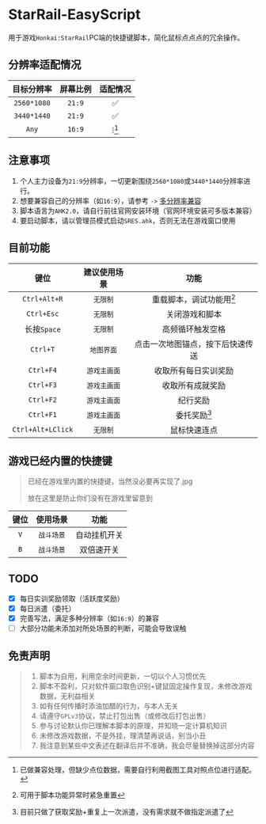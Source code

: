 # StarRail-EasyScript
用于游戏`Honkai:StarRail`PC端的快捷键脚本，简化鼠标点点点的冗余操作。

## 分辨率适配情况
| 目标分辨率  | 屏幕比例 | 适配情况 |
| :---------: | :------: | :------: |
| `2560*1080` |  `21:9`  |    ✅     |
| `3440*1440` |  `21:9`  |    ✅     |
|    `Any`    |  `16:9`  |  ❕[^!]   |

[^!]: 已做兼容处理，但缺少点位数据，需要自行利用截图工具对照点位进行适配。

## 注意事项
1. 个人主力设备为`21:9`分辨率，一切更新围绕`2560*1080`或`3440*1440`分辨率进行。
2. 想要兼容自己的分辨率（如`16:9`），请参考 `->` [多分辨率兼容](./files/docs/Multiresolution.md)
3. 脚本语言为`AHK2.0`，请自行前往官网安装环境（官网环境安装可多版本兼容）
4. 要启动脚本，请以管理员模式启动`SRES.ahk`，否则无法在游戏窗口使用

## 目前功能
|       键位        | 建议使用场景 |               功能               |
| :---------------: | :----------: | :------------------------------: |
|   `Ctrl+Alt+R`    |   `无限制`   |     重载脚本，调试功能用[^*]     |
|    `Ctrl+Esc`     |   `无限制`   |          关闭游戏和脚本          |
|    长按`Space`    |   `无限制`   |         高频循环触发空格         |
|     `Ctrl+T`      |  `地图界面`  | 点击一次地图锚点，按下后快速传送 |
|     `Ctrl+F4`     | `游戏主画面` |       收取所有每日实训奖励       |
|     `Ctrl+F3`     | `游戏主画面` |         收取所有成就奖励         |
|     `Ctrl+F2`     | `游戏主画面` |             纪行奖励             |
|     `Ctrl+F1`     | `游戏主画面` |           委托奖励[^1]           |
| `Ctrl+Alt+LClick` |   `无限制`   |           鼠标快速连点           |

[^*]: 可用于脚本功能异常时紧急重置
[^1]: 目前只做了获取奖励+重复上一次派遣，没有需求就不做指定派遣了


## 游戏已经内置的快捷键
> 已经在游戏里内置的快捷键，当然没必要再实现了.jpg
> 
> 放在这里是防止你们没有在游戏里留意到

| 键位  |  使用场景  |     功能     |
| :---: | :--------: | :----------: |
|  `V`  | `战斗场景` | 自动挂机开关 |
|  `B`  | `战斗场景` |  双倍速开关  |


## TODO
- [x] 每日实训奖励领取（活跃度奖励）
- [x] 每日派遣（委托）
- [x] 完善写法，满足多种分辨率（如`16:9`）的兼容
- [ ] 大部分功能未添加对所处场景的判断，可能会导致误触

## 免责声明
> 1. 脚本为自用，利用空余时间更新，一切以个人习惯优先
> 2. 脚本不盈利，只对软件窗口取色识别+键鼠固定操作复现，未修改游戏数据，无利益相关
> 3. 如有任何传播时添油加醋的行为，与本人无关
> 4. 请遵守`GPLv3`协议，禁止打包出售（或修改后打包出售）
> 5. 参与讨论默认你已理解本脚本的原理，并知晓一定计算机知识
> 6. 未修改游戏数据，不是外挂，理清楚再说话，别当小丑
> 7. 我注意到某些中文表述在翻译后并不准确，我会尽量替换掉这部分内容